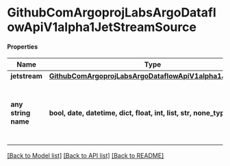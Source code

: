 # GithubComArgoprojLabsArgoDataflowApiV1alpha1JetStreamSource

#### Properties
Name | Type | Description | Notes
------------ | ------------- | ------------- | -------------
**jetstream** | [**GithubComArgoprojLabsArgoDataflowApiV1alpha1JetStream**](GithubComArgoprojLabsArgoDataflowApiV1alpha1JetStream.md) |  | [optional] 
**any string name** | **bool, date, datetime, dict, float, int, list, str, none_type** | any string name can be used but the value must be the correct type | [optional]

[[Back to Model list]](../README.md#documentation-for-models) [[Back to API list]](../README.md#documentation-for-api-endpoints) [[Back to README]](../README.md)

